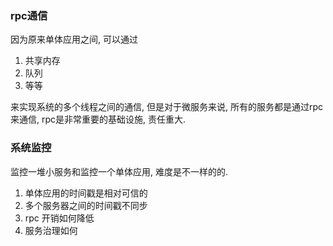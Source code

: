 ### rpc通信
因为原来单体应用之间, 可以通过
1. 共享内存
2. 队列
3. 等等

来实现系统的多个线程之间的通信, 但是对于微服务来说, 所有的服务都是通过rpc来通信, rpc是非常重要的基础设施, 责任重大.

### 系统监控
监控一堆小服务和监控一个单体应用, 难度是不一样的的.
1. 单体应用的时间戳是相对可信的
2. 多个服务器之间的时间戳不同步
3. rpc 开销如何降低
4. 服务治理如何
